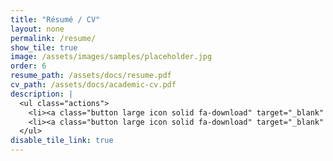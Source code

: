 ```yaml
---
title: "Résumé / CV"
layout: none
permalink: /resume/
show_tile: true
image: /assets/images/samples/placeholder.jpg
order: 6
resume_path: /assets/docs/resume.pdf
cv_path: /assets/docs/academic-cv.pdf
description: |
  <ul class="actions">
    <li><a class="button large icon solid fa-download" target="_blank" href="">Résumé</a></li>
    <li><a class="button large icon solid fa-download" target="_blank" href="">Academic CV</a></li>
  </ul>
disable_tile_link: true
---
```

